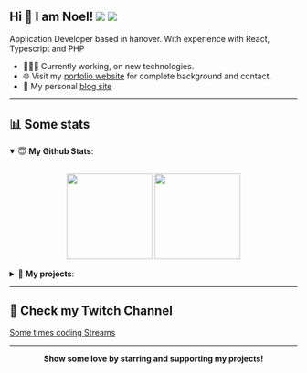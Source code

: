 ## Hi 👋 I am Noel! ![](https://komarev.com/ghpvc/?username=noelbank&color=4d2860) ![](https://hit.yhype.me/github/profile?user_id=24194246)

Application Developer based in hanover. With experience with React, Typescript and PHP

- 👨🏽‍💻 Currently working, on new technologies. 
- 🌐 Visit my [porfolio website](https://nbank.dev/) for complete background and contact.
- 👋 My personal [blog site](https://nbank.dev/blog/)

---

## 📊 Some stats

<details open>
 <summary> 😇 <b>My Github Stats</b>: </summary>
<br>
<p align = "center">
  <img height="150em" src="https://github-readme-stats.vercel.app/api/?username=noelbank&show_icons=true&theme=onedark&count_private=true&include_all_commits=true" />
  <img height="150em" src="https://github-readme-stats.vercel.app/api/top-langs?username=noelbank&show_icons=true&theme=onedark&count_private=true&layout=compact&hide=java,html" />
</p>
</details>

<details>
 <summary> 📕 <b>My projects</b>: </summary>
<br>
<ul>
 <li><b>Boarding pass generator for the <a href="https://unity-life.de/">Unity Life</a> Gta V Roleplay project for the streamer <a href="https://www.twitch.tv/slb2k11">slb2k11</a></b>: <a href="https://github.com/NoelBank/slb2k11-boardingpass">Repository</a> ·  <a href="http://slb2k11.nbank.dev/?ref=nbank-github">Website</a></li>
 </ul>
</p>

</details>


---


## 🎥 Check my Twitch Channel 

[Some times coding Streams](https://twitch.nbank.dev)

---

<p align = "center">
 <b>Show some love by starring and supporting my projects!</b>
</p>
